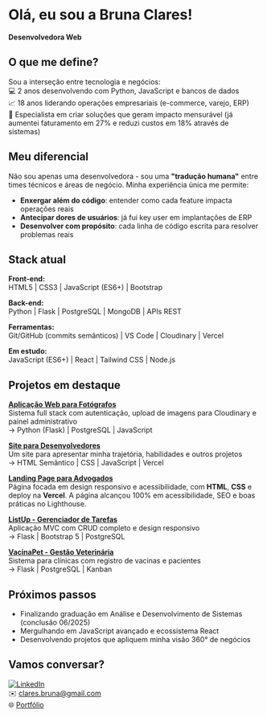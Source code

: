 # Olá, eu sou a Bruna Clares! 

**Desenvolvedora Web**

## O que me define?

Sou a interseção entre tecnologia e negócios:  
💻 2 anos desenvolvendo com Python, JavaScript e bancos de dados  
📈 18 anos liderando operações empresariais (e-commerce, varejo, ERP)  
🚀 Especialista em criar soluções que geram impacto mensurável (já aumentei faturamento em 27% e reduzi custos em 18% através de sistemas)

## Meu diferencial

Não sou apenas uma desenvolvedora - sou uma **"tradução humana"** entre times técnicos e áreas de negócio. Minha experiência única me permite:

- **Enxergar além do código**: entender como cada feature impacta operações reais
- **Antecipar dores de usuários**: já fui key user em implantações de ERP
- **Desenvolver com propósito**: cada linha de código escrita para resolver problemas reais

## Stack atual

**Front-end:**  
HTML5 | CSS3 | JavaScript (ES6+) | Bootstrap  

**Back-end:**  
Python | Flask | PostgreSQL | MongoDB | APIs REST  

**Ferramentas:**  
Git/GitHub (commits semânticos) | VS Code | Cloudinary | Vercel  

**Em estudo:**  
JavaScript (ES6+) | React | Tailwind CSS | Node.js  

## Projetos em destaque

**[Aplicação Web para Fotógrafos](https://portfolio-fotografo.vercel.app/)**  
Sistema full stack com autenticação, upload de imagens para Cloudinary e painel administrativo  
→ Python (Flask) | PostgreSQL | JavaScript  

**[Site para Desenvolvedores](https://bruna-portifolio-iota.vercel.app)**     
Um site para apresentar minha trajetória, habilidades e outros projetos  
→ HTML Semântico | CSS | JavaScript | Vercel

**[Landing Page para Advogados](https://bruna-portifolio-iota.vercel.app/projetos.html)**  
Página focada em design responsivo e acessibilidade, com **HTML**, **CSS** e deploy na **Vercel**. A página alcançou 100% em acessibilidade, SEO e boas práticas no Lighthouse.

**[ListUp - Gerenciador de Tarefas](https://github.com/bruclares/listup)**  
Aplicação MVC com CRUD completo e design responsivo  
→ Flask | Bootstrap 5 | PostgreSQL  

**[VacinaPet - Gestão Veterinária](https://github.com/bruclares/vacinapet)**  
Sistema para clínicas com registro de vacinas e pacientes  
→ Flask | PostgreSQL | Kanban  

## Próximos passos

- Finalizando graduação em Análise e Desenvolvimento de Sistemas (conclusão 06/2025)
- Mergulhando em JavaScript avançado e ecossistema React
- Desenvolvendo projetos que apliquem minha visão 360° de negócios

## Vamos conversar?

[![LinkedIn](https://img.shields.io/badge/LinkedIn-0077B5?style=for-the-badge&logo=linkedin&logoColor=white)](https://www.linkedin.com/in/bruna-clares-cardoso)  
✉️ clares.bruna@gmail.com  
🌐 [Portfólio](https://bruna-portifolio-iota.vercel.app)  

